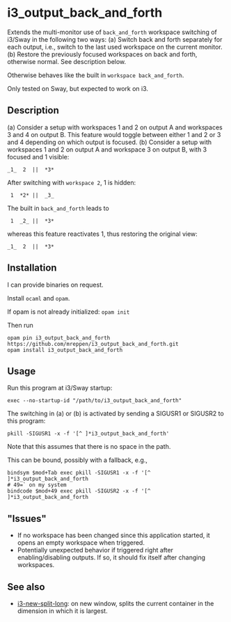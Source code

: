 # i3_output_back_and_forth

Extends the multi-monitor use of `back_and_forth` workspace switching of i3/Sway in the following two ways:
 (a) Switch back and forth separately for each output, i.e., switch to the last used workspace on the current monitor.
 (b) Restore the previously focused workspaces on back and forth, otherwise normal.  See description below.

Otherwise behaves like the built in `workspace back_and_forth`.

Only tested on Sway, but expected to work on i3.

## Description

 (a) Consider a setup with workspaces 1 and 2 on output A and workspaces 3 and 4 on output B.  This feature would toggle between either 1 and 2 or 3 and 4 depending on which output is focused.
 (b) Consider a setup with workspaces 1 and 2 on output A and workspace 3 on output B, with 3 focused and 1 visible:
  ```
  _1_  2  ||  *3*
  ```
  After switching with `workspace 2`, 1 is hidden:
  ```
   1  *2* ||  _3_
  ```
  The built in `back_and_forth` leads to
  ```
   1  _2_ ||  *3*
  ```
  whereas this feature reactivates 1, thus restoring the original view:
  ```
  _1_  2  ||  *3*
  ```

## Installation
I can provide binaries on request.

Install `ocaml` and `opam`.

If opam is not already initialized: `opam init`

Then run
```
opam pin i3_output_back_and_forth https://github.com/mreppen/i3_output_back_and_forth.git
opam install i3_output_back_and_forth
```

## Usage
Run this program at i3/Sway startup:
```
exec --no-startup-id "/path/to/i3_output_back_and_forth"
```

The switching in (a) or (b) is activated by sending a SIGUSR1 or SIGUSR2 to this program:
```
pkill -SIGUSR1 -x -f '[^ ]*i3_output_back_and_forth'
```
Note that this assumes that there is no space in the path.

This can be bound, possibly with a fallback, e.g.,
```
bindsym $mod+Tab exec pkill -SIGUSR1 -x -f '[^ ]*i3_output_back_and_forth
# 49=` on my system
bindcode $mod+49 exec pkill -SIGUSR2 -x -f '[^ ]*i3_output_back_and_forth
```

## "Issues"

 - If no workspace has been changed since this application started, it opens an empty workspace when triggered.
 - Potentially unexpected behavior if triggered right after enabling/disabling outputs.  If so, it should fix itself after changing workspaces.

## See also

 - [i3-new-split-long](https://github.com/mreppen/i3-new-split-long): on new window, splits the current container in the dimension in which it is largest.
